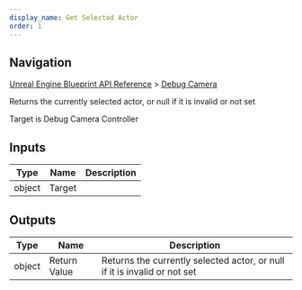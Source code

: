 ```yaml
---
display_name: Get Selected Actor
order: 1
---
```

## Navigation

[Unreal Engine Blueprint API Reference](https://dev.epicgames.com/documentation/en-us/unreal-engine/BlueprintAPI) > [Debug Camera](https://dev.epicgames.com/documentation/en-us/unreal-engine/BlueprintAPI/DebugCamera)

Returns the currently selected actor, or null if it is invalid or not set

Target is Debug Camera Controller

## Inputs

| Type | Name | Description |
| --- | --- | --- |
| object | Target |  |

## Outputs

| Type | Name | Description |
| --- | --- | --- |
| object | Return Value | Returns the currently selected actor, or null if it is invalid or not set |
